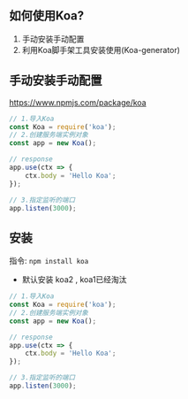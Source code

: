 ## 如何使用Koa?

1. 手动安装手动配置
2. 利用Koa脚手架工具安装使用(Koa-generator)

## 手动安装手动配置

https://www.npmjs.com/package/koa



```js
// 1.导入Koa
const Koa = require('koa');
// 2.创建服务端实例对象
const app = new Koa();

// response
app.use(ctx => {
    ctx.body = 'Hello Koa';
});

// 3.指定监听的端口
app.listen(3000);
```



## 安装

指令:  `npm install koa`

- 默认安装 koa2  , koa1已经淘汰

```js
// 1.导入Koa
const Koa = require('koa');
// 2.创建服务端实例对象
const app = new Koa();

// response
app.use(ctx => {
    ctx.body = 'Hello Koa';
});

// 3.指定监听的端口
app.listen(3000);
```

